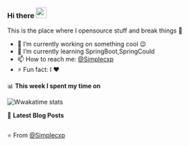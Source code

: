 ### Hi there <a href="https://www.gautamkrishnar.com/"><img src="https://media.giphy.com/media/hvRJCLFzcasrR4ia7z/giphy.gif" width="25px"></a>
This is the place where I opensource stuff and break things :rofl:

- 🔭 I’m currently working on something cool :wink:
- 🌱 I’m currently learning SpringBoot,SpringCould
- 📫 How to reach me: <a rel="me" href="https://github.com/Simplecxp">@Simplecxp</a>
- ⚡ Fun fact: I :heart:

📊 **This week I spent my time on**

![Wwakatime stats](https://github.com/Simplecxp/bolo-blog.git)

📕 **Latest Blog Posts**
<!-- BLOG-POST-LIST:START -->

<!-- BLOG-POST-LIST:END -->

<img src='https://profile-counter.glitch.me/gautamkrishnar/count.svg' width='0px'>


⭐️ From [@Simplecxp](https://github.com/Simplecxp)
